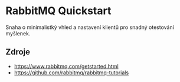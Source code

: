 # RabbitMQ Quickstart
Snaha o minimalistký vhled a nastavení klientů pro snadný otestování myšlenek.

## Zdroje
* https://www.rabbitmq.com/getstarted.html
* https://github.com/rabbitmq/rabbitmq-tutorials
